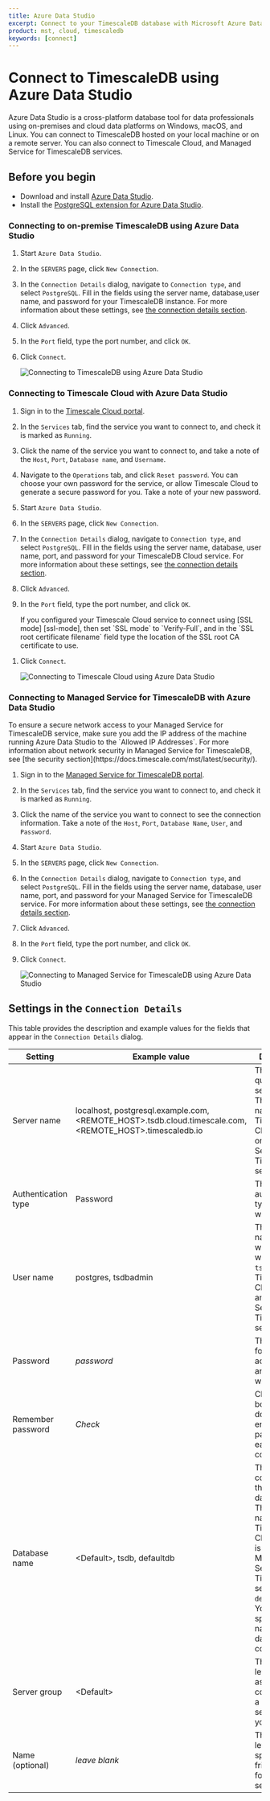 ```yaml
---
title: Azure Data Studio
excerpt: Connect to your TimescaleDB database with Microsoft Azure Data Studio
product: mst, cloud, timescaledb
keywords: [connect]
---
```


# Connect to TimescaleDB using Azure Data Studio

Azure Data Studio is a cross-platform database tool for data professionals using
on-premises and cloud data platforms on Windows, macOS, and Linux. You can
connect to TimescaleDB hosted on your local machine or on a remote server. You
can also connect to Timescale Cloud, and Managed Service for TimescaleDB
services.

## Before you begin

*   Download and install [Azure Data Studio][ms-azure-data-studio].
*   Install the [PostgreSQL extension for Azure Data Studio][postgresql-azure-data-studio].

### Connecting to on-premise TimescaleDB using Azure Data Studio

<procedure>

1.  Start `Azure Data Studio`.
1.  In the `SERVERS` page, click `New Connection`.
1.  In the `Connection Details` dialog, navigate to `Connection type`, and select `PostgreSQL`.
    Fill in the fields using the server name, database,user name, and password for your 
    TimescaleDB instance. For more information about these settings, see 
    [the connection details section][connection-details].
1.  Click `Advanced`.
1.  In the `Port` field, type the port number, and click `OK`.
1.  Click `Connect`.

    <img class="maincontent__illustration"
    src="https://s3.amazonaws.com/assets.timescale.com/docs/images/local_remote_connection_screen.png"
    alt="Connecting to TimescaleDB using Azure Data Studio"/>

</procedure>

### Connecting to Timescale Cloud with Azure Data Studio

<procedure>

1.  Sign in to the [Timescale Cloud portal][tsc-portal].
1.  In the `Services` tab, find the service you want to connect to, and check
    it is marked as `Running`.
1.  Click the name of the service you want to connect to, and take a note 
     of the `Host`, `Port`, `Database name`, and `Username`.
1.  Navigate to the `Operations` tab, and click `Reset password`. You can choose
    your own password for the service, or allow Timescale Cloud to generate a
    secure password for you. Take a note of your new password.
1.  Start `Azure Data Studio`.
1.  In the `SERVERS` page, click `New Connection`.
1.  In the `Connection Details` dialog, navigate to `Connection type`, and select `PostgreSQL`.
    Fill in the fields using the server name, database, user name, port, and password for your
    TimescaleDB Cloud service. For more information about these settings, see 
    [the connection details section][connection-details].
1.  Click `Advanced`.
1.  In the `Port` field, type the port number, and click `OK`.

    <highlight type="note">
    If you configured your Timescale Cloud service to connect using
    [SSL mode] [ssl-mode], then set `SSL mode` to `Verify-Full`, and in the
    `SSL root certificate filename` field type the location of the SSL root
    CA certificate to use.

</highlight>

1.  Click `Connect`.

    <img class="main-content__illustration"
    src="https://s3.amazonaws.com/assets.timescale.com/docs/images/timescale_cloud_connection_screen.png"
    alt="Connecting to Timescale Cloud using Azure Data Studio"/>

</procedure>

### Connecting to Managed Service for TimescaleDB with Azure Data Studio

<highlight type="important">
To ensure a secure network access to your Managed Service for TimescaleDB
service, make sure you add the IP address of the machine running Azure Data 
Studio to the `Allowed IP Addresses`. For more information about network
security in Managed Service for TimescaleDB, see 
[the security section](https://docs.timescale.com/mst/latest/security/).
</highlight>

<procedure>

1.  Sign in to the [Managed Service for TimescaleDB portal][mst-portal].
1.  In the `Services` tab, find the service you want to connect to, and check
    it is marked as `Running`.
1.  Click the name of the service you want to connect to see the connection
    information. Take a note of the `Host`, `Port`, `Database Name`, `User`, and
    `Password`.
1.  Start `Azure Data Studio`.
1.  In the `SERVERS` page, click `New Connection`.
1.  In the `Connection Details` dialog, navigate to `Connection type`, and select `PostgreSQL`.
    Fill in the fields using the server name, database, user name, port, and password for your
    Managed Service for TimescaleDB service. For more information about these settings, see 
    [the connection details section][connection-details].
1.  Click `Advanced`.
1.  In the `Port` field, type the port number, and click `OK`.
1.  Click `Connect`.

    <img class="main-content__illustration"
    src="https://s3.amazonaws.com/assets.timescale.com/docs/images/mst_connection_screen.png"
    alt="Connecting to Managed Service for TimescaleDB using Azure Data
    Studio"/>

</procedure>

## Settings in the `Connection Details`

This table provides the description and example values for the fields that
appear in the `Connection Details` dialog.

   |Setting|Example value|Description|
   |-|-|-|
   |Server name|localhost, postgresql.example.com, <REMOTE_HOST>.tsdb.cloud.timescale.com, <REMOTE_HOST>.timescaledb.io|The fully qualified server name. The host name of your Timescale Cloud service or Managed Service for TimescaleDB service.|
   |Authentication type|Password|The authentication type to log in with|
   |User name|postgres, tsdbadmin|The user name you want to log in with. Use `tsdbadmin` for Timescale Cloud service and Managed Service for TimescaleDB service|
   |Password|*password*|The password for the account you are logging in with|
   |Remember password|*Check*|Check this box if you don't want to enter the password each time you connect.|
   |Database name|\<Default\>, tsdb, defaultdb|This option connnects to the default database. The database name for Timescale Cloud service is `tsdb` and for Managed Service for TimescaleDB service is `defaultdb`. You can also specify the name of the database to connect to.|
   |Server group|\<Default\> |This option lets you assign this connection to a specific server group you create.|
   |Name (optional)|*leave blank*|This option lets you specify a friendly name for your server|

[ms-azure-data-studio]: https://docs.microsoft.com/en-us/sql/azure-data-studio/download-azure-data-studio?view=sql-server-ver16#install-azure-data-studio
[postgresql-azure-data-studio]: https://docs.microsoft.com/en-us/sql/azure-data-studio/extensions/postgres-extension?view=sql-server-ver16
[tsc-portal]: https://console.cloud.timescale.com/
[mst-portal]: https://portal.managed.timescale.com
[connection-details]: /timescaledb/:currentVersion:/how-to-guides/connecting/azure-data-studio/#settings-in-the-connection-details
[ssl-mode]: /cloud/:currentVersion:/security/strict-ssl/
